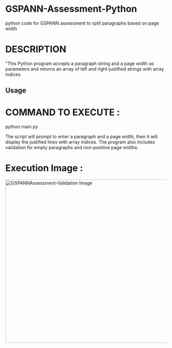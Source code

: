 # GSPANN-Assessment-Python
python code for GSPANN assessment to split paragraphs based on page width

# DESCRIPTION 
"This Python program accepts a paragraph string and a page width as parameters and returns an array of left and right-justified strings with array indices

## Usage
# COMMAND TO EXECUTE : 

python main.py

The script will prompt to enter a paragraph and a page width, then it will display the justified lines with array indices. The program also includes validation for empty paragraphs and non-positive page widths.

# Execution Image :

<img width="510" alt="GSPANNAssessment-Validation Image" src="https://github.com/GITKarthik123/GSPANN-Assessment-Python/assets/50929767/10e0b470-08a7-4885-b07d-388515ae832b">

